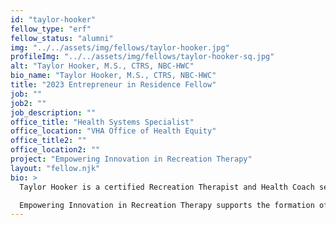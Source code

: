 ```yaml
---
id: "taylor-hooker"
fellow_type: "erf"
fellow_status: "alumni"
img: "../../assets/img/fellows/taylor-hooker.jpg"
profileImg: "../../assets/img/fellows/taylor-hooker-sq.jpg"
alt: "Taylor Hooker, M.S., CTRS, NBC-HWC"
bio_name: "Taylor Hooker, M.S., CTRS, NBC-HWC"
title: "2023 Entrepreneur in Residence Fellow"
job: ""
job2: ""
job_description: ""
office_title: "Health Systems Specialist"
office_location: "VHA Office of Health Equity"
office_title2: ""
office_location2: ""
project: "Empowering Innovation in Recreation Therapy"
layout: "fellow.njk"
bio: >
  Taylor Hooker is a certified Recreation Therapist and Health Coach serving as a Health Systems Specialist for Veterans Healthcare Administration (VHA) Office of Health Equity in VA Central Office (VACO). Taylor is a 4th-year doctoral student whose studies center on nonpharmacological approaches to Veterans' lifelong health and wellness.<br><br>

  Empowering Innovation in Recreation Therapy supports the formation of an integrative research, mentorship, evidence-based practice, and dissemination program beginning at a regional, and eventually national, footprint to support the advancement of RT service provision at VHA. Through partnership with academic allies, various VHA medical centers and VACO program offices, this robust quality improvement project will lead to improved patient care, clinician & client satisfaction, and increased evidence-based practice.
---
```

